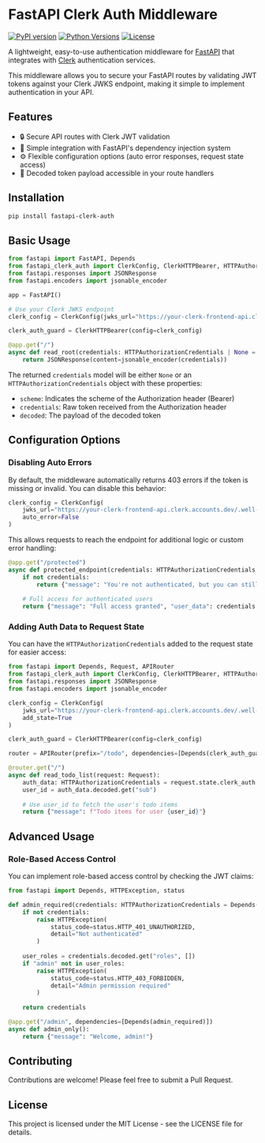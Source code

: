 # FastAPI Clerk Auth Middleware

[![PyPI version](https://img.shields.io/pypi/v/fastapi-clerk-auth.svg)](https://pypi.org/project/fastapi-clerk-auth/)
[![Python Versions](https://img.shields.io/pypi/pyversions/fastapi-clerk-auth.svg)](https://pypi.org/project/fastapi-clerk-auth/)
[![License](https://img.shields.io/github/license/OSSMafia/fastapi-clerk-middleware)](https://github.com/OSSMafia/fastapi-clerk-middleware/blob/main/LICENSE)

A lightweight, easy-to-use authentication middleware for [FastAPI](https://fastapi.tiangolo.com/) that integrates with [Clerk](https://clerk.com) authentication services.

This middleware allows you to secure your FastAPI routes by validating JWT tokens against your Clerk JWKS endpoint, making it simple to implement authentication in your API.

## Features

- 🔒 Secure API routes with Clerk JWT validation
- 🚀 Simple integration with FastAPI's dependency injection system
- ⚙️ Flexible configuration options (auto error responses, request state access)
- 📝 Decoded token payload accessible in your route handlers

## Installation

```bash
pip install fastapi-clerk-auth
```

## Basic Usage

```python
from fastapi import FastAPI, Depends
from fastapi_clerk_auth import ClerkConfig, ClerkHTTPBearer, HTTPAuthorizationCredentials
from fastapi.responses import JSONResponse
from fastapi.encoders import jsonable_encoder

app = FastAPI()

# Use your Clerk JWKS endpoint
clerk_config = ClerkConfig(jwks_url="https://your-clerk-frontend-api.clerk.accounts.dev/.well-known/jwks.json") 

clerk_auth_guard = ClerkHTTPBearer(config=clerk_config)

@app.get("/")
async def read_root(credentials: HTTPAuthorizationCredentials | None = Depends(clerk_auth_guard)):
    return JSONResponse(content=jsonable_encoder(credentials))
```

The returned `credentials` model will be either `None` or an `HTTPAuthorizationCredentials` object with these properties:

- `scheme`: Indicates the scheme of the Authorization header (Bearer) 
- `credentials`: Raw token received from the Authorization header
- `decoded`: The payload of the decoded token

## Configuration Options

### Disabling Auto Errors

By default, the middleware automatically returns 403 errors if the token is missing or invalid. You can disable this behavior:

```python
clerk_config = ClerkConfig(
    jwks_url="https://your-clerk-frontend-api.clerk.accounts.dev/.well-known/jwks.json", 
    auto_error=False
)
```

This allows requests to reach the endpoint for additional logic or custom error handling:

```python
@app.get("/protected")
async def protected_endpoint(credentials: HTTPAuthorizationCredentials | None = Depends(clerk_auth_guard)):
    if not credentials:
        return {"message": "You're not authenticated, but you can still see this limited data"}
    
    # Full access for authenticated users
    return {"message": "Full access granted", "user_data": credentials.decoded}
```

### Adding Auth Data to Request State

You can have the `HTTPAuthorizationCredentials` added to the request state for easier access:

```python
from fastapi import Depends, Request, APIRouter
from fastapi_clerk_auth import ClerkConfig, ClerkHTTPBearer, HTTPAuthorizationCredentials
from fastapi.responses import JSONResponse
from fastapi.encoders import jsonable_encoder

clerk_config = ClerkConfig(
    jwks_url="https://your-clerk-frontend-api.clerk.accounts.dev/.well-known/jwks.json",
    add_state=True
) 

clerk_auth_guard = ClerkHTTPBearer(config=clerk_config)

router = APIRouter(prefix="/todo", dependencies=[Depends(clerk_auth_guard)])

@router.get("/")
async def read_todo_list(request: Request):
    auth_data: HTTPAuthorizationCredentials = request.state.clerk_auth
    user_id = auth_data.decoded.get("sub")
    
    # Use user_id to fetch the user's todo items
    return {"message": f"Todo items for user {user_id}"}
```

## Advanced Usage

### Role-Based Access Control

You can implement role-based access control by checking the JWT claims:

```python
from fastapi import Depends, HTTPException, status

def admin_required(credentials: HTTPAuthorizationCredentials = Depends(clerk_auth_guard)):
    if not credentials:
        raise HTTPException(
            status_code=status.HTTP_401_UNAUTHORIZED,
            detail="Not authenticated"
        )
    
    user_roles = credentials.decoded.get("roles", [])
    if "admin" not in user_roles:
        raise HTTPException(
            status_code=status.HTTP_403_FORBIDDEN,
            detail="Admin permission required"
        )
    
    return credentials

@app.get("/admin", dependencies=[Depends(admin_required)])
async def admin_only():
    return {"message": "Welcome, admin!"}
```

## Contributing

Contributions are welcome! Please feel free to submit a Pull Request.

## License

This project is licensed under the MIT License - see the LICENSE file for details.
